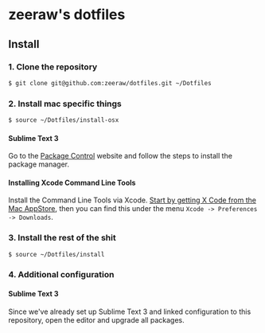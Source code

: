 # zeeraw's dotfiles

## Install

### 1. Clone the repository

```bash
$ git clone git@github.com:zeeraw/dotfiles.git ~/Dotfiles
```

### 2. Install mac specific things

```bash
$ source ~/Dotfiles/install-osx
```

#### Sublime Text 3
Go to the [Package Control](https://packagecontrol.io/installation) website and follow the steps to install the package manager.

#### Installing Xcode Command Line Tools

Install the Command Line Tools via Xcode. [Start by getting X Code from the Mac AppStore](https://itunes.apple.com/app/xcode/id497799835), then you can find this under the menu `Xcode -> Preferences -> Downloads`.

### 3. Install the rest of the shit

```bash
$ source ~/Dotfiles/install
```

### 4. Additional configuration

#### Sublime Text 3
Since we've already set up Sublime Text 3 and linked configuration to this repository, open the editor and upgrade all packages.

